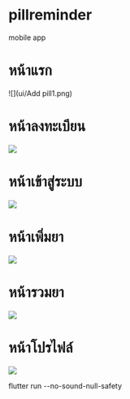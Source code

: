 # pillreminder 
mobile app

# หน้าแรก
![](ui/Add pill1.png)
# หน้าลงทะเบียน
![](ui/Homepage.png)
# หน้าเข้าสู่ระบบ
![](ui/index.png)
# หน้าเพิ่มยา
![](ui/Login.png)
# หน้ารวมยา
![](ui/profile.png)
# หน้าโปรไฟล์
![](ui/Register.png)



flutter run --no-sound-null-safety
 
